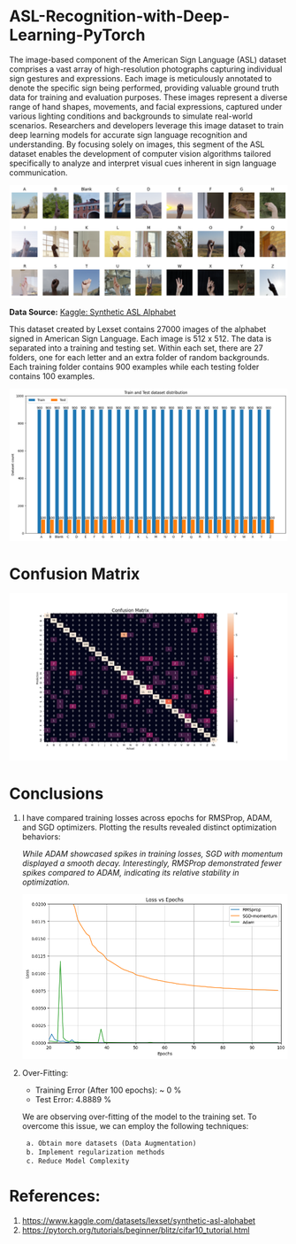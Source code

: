 # ASL-Recognition-with-Deep-Learning-PyTorch

The image-based component of the American Sign Language (ASL) dataset comprises a vast array of high-resolution photographs capturing individual sign gestures and expressions. Each image is meticulously annotated to denote the specific sign being performed, providing valuable ground truth data for training and evaluation purposes. These images represent a diverse range of hand shapes, movements, and facial expressions, captured under various lighting conditions and backgrounds to simulate real-world scenarios. Researchers and developers leverage this image dataset to train deep learning models for accurate sign language recognition and understanding. By focusing solely on images, this segment of the ASL dataset enables the development of computer vision algorithms tailored specifically to analyze and interpret visual cues inherent in sign language communication.

![ASL image with labels](./static/asl-image-labels.png)

**Data Source:** [Kaggle: Synthetic ASL Alphabet](https://www.kaggle.com/datasets/lexset/synthetic-asl-alphabet)

This dataset created by Lexset contains 27000 images of the alphabet signed in American Sign Language. Each image is 512 x 512. The data is separated into a training and testing set. Within each set, there are 27 folders, one for each letter and an extra folder of random backgrounds. Each training folder contains 900 examples while each testing folder contains 100 examples.

![Datasets distributions](./static/data-set-distribution.png)
# Confusion Matrix
![Confusion Matrix](./static/confusion_matrix.png)
# Conclusions
1. I have compared training losses across epochs for RMSProp, ADAM, and SGD optimizers. Plotting the results revealed distinct optimization behaviors: 

    *While ADAM showcased spikes in training losses, SGD with momentum displayed a smooth decay. Interestingly, RMSProp demonstrated fewer spikes compared to ADAM, indicating its relative stability in optimization.*

    ![Comparison Graph](./static/compare-loss-optimizers.png)
2. Over-Fitting:

    - Training Error (After 100 epochs): ~ 0 %
    - Test Error: 4.8889 %

    We are observing over-fitting of the model to the training set. To overcome this issue, we can employ the following techniques:

        a. Obtain more datasets (Data Augmentation)
        b. Implement regularization methods
        c. Reduce Model Complexity



# References:

1. https://www.kaggle.com/datasets/lexset/synthetic-asl-alphabet
2. https://pytorch.org/tutorials/beginner/blitz/cifar10_tutorial.html

